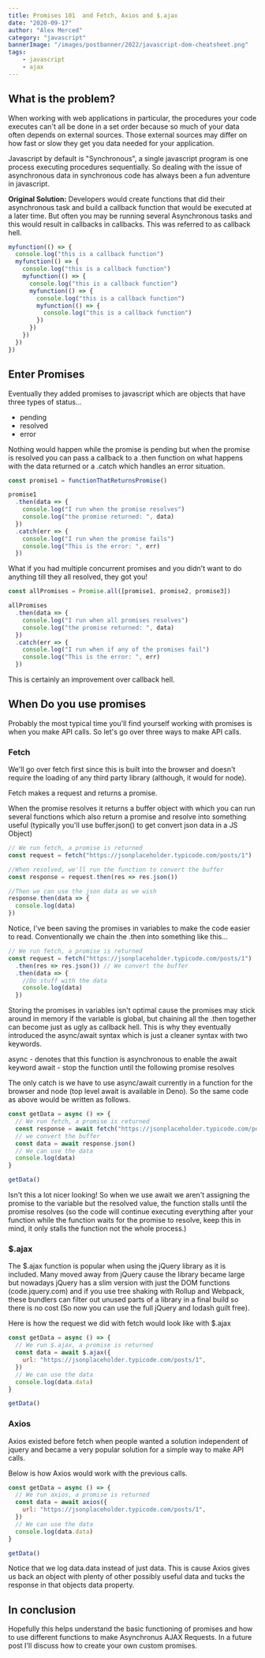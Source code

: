```yaml
---
title: Promises 101  and Fetch, Axios and $.ajax
date: "2020-09-17"
author: "Alex Merced"
category: "javascript"
bannerImage: "/images/postbanner/2022/javascript-dom-cheatsheet.png"
tags:
    - javascript
    - ajax
---
```


## What is the problem?

When working with web applications in particular, the procedures your code executes can't all be done in a set order because so much of your data often depends on external sources. Those external sources may differ on how fast or slow they get you data needed for your application.

Javascript by default is "Synchronous", a single javascript program is one process executing procedures sequentially. So dealing with the issue of asynchronous data in synchronous code has always been a fun adventure in javascript.

**Original Solution:** Developers would create functions that did their asynchronous task and build a callback function that would be executed at a later time. But often you may be running several Asynchronous tasks and this would result in callbacks in callbacks. This was referred to as callback hell.

```js
myfunction(() => {
  console.log("this is a callback function")
  myfunction(() => {
    console.log("this is a callback function")
    myfunction(() => {
      console.log("this is a callback function")
      myfunction(() => {
        console.log("this is a callback function")
        myfunction(() => {
          console.log("this is a callback function")
        })
      })
    })
  })
})
```

## Enter Promises

Eventually they added promises to javascript which are objects that have three types of status...

- pending
- resolved
- error

Nothing would happen while the promise is pending but when the promise is resolved you can pass a callback to a .then function on what happens with the data returned or a .catch which handles an error situation.

```js
const promise1 = functionThatReturnsPromise()

promise1
  .then(data => {
    console.log("I run when the promise resolves")
    console.log("the promise returned: ", data)
  })
  .catch(err => {
    console.log("I run when the promise fails")
    console.log("This is the error: ", err)
  })
```

What if you had multiple concurrent promises and you didn't want to do anything till they all resolved, they got you!

```js
const allPromises = Promise.all([promise1, promise2, promise3])

allPromises
  .then(data => {
    console.log("I run when all promises resolves")
    console.log("the promise returned: ", data)
  })
  .catch(err => {
    console.log("I run when if any of the promises fail")
    console.log("This is the error: ", err)
  })
```

This is certainly an improvement over callback hell.

## When Do you use promises

Probably the most typical time you'll find yourself working with promises is when you make API calls. So let's go over three ways to make API calls.

### Fetch

We'll go over fetch first since this is built into the browser and doesn't require the loading of any third party library (although, it would for node).

Fetch makes a request and returns a promise.

When the promise resolves it returns a buffer object with which you can run several functions which also return a promise and resolve into something useful (typically you'll use buffer.json() to get convert json data in a JS Object)

```js
// We run fetch, a promise is returned
const request = fetch("https://jsonplaceholder.typicode.com/posts/1")

//When resolved, we'll run the function to convert the buffer
const response = request.then(res => res.json())

//Then we can use the json data as we wish
response.then(data => {
  console.log(data)
})
```

Notice, I've been saving the promises in variables to make the code easier to read. Conventionally we chain the .then into something like this...

```js
// We run fetch, a promise is returned
const request = fetch("https://jsonplaceholder.typicode.com/posts/1")
  .then(res => res.json()) // We convert the buffer
  .then(data => {
    //Do stuff with the data
    console.log(data)
  })
```

Storing the promises in variables isn't optimal cause the promises may stick around in memory if the variable is global, but chaining all the .then together can become just as ugly as callback hell. This is why they eventually introduced the async/await syntax which is just a cleaner syntax with two keywords.

async - denotes that this function is asynchronous to enable the await keyword
await - stop the function until the following promise resolves

The only catch is we have to use async/await currently in a function for the browser and node (top level await is available in Deno). So the same code as above would be written as follows.

```js
const getData = async () => {
  // We run fetch, a promise is returned
  const response = await fetch("https://jsonplaceholder.typicode.com/posts/1")
  // we convert the buffer
  const data = await response.json()
  // We can use the data
  console.log(data)
}

getData()
```

Isn't this a lot nicer looking! So when we use await we aren't assigning the promise to the variable but the resolved value, the function stalls until the promise resolves (so the code will continue executing everything after your function while the function waits for the promise to resolve, keep this in mind, it only stalls the function not the whole process.)

### \$.ajax

The \$.ajax function is popular when using the jQuery library as it is included. Many moved away from jQuery cause the library became large but nowadays jQuery has a slim version with just the DOM functions (code.jquery.com) and if you use tree shaking with Rollup and Webpack, these bundlers can filter out unused parts of a library in a final build so there is no cost (So now you can use the full jQuery and lodash guilt free).

Here is how the request we did with fetch would look like with \$.ajax

```js
const getData = async () => {
  // We run $.ajax, a promise is returned
  const data = await $.ajax({
    url: "https://jsonplaceholder.typicode.com/posts/1",
  })
  // We can use the data
  console.log(data.data)
}

getData()
```

### Axios

Axios existed before fetch when people wanted a solution independent of jquery and became a very popular solution for a simple way to make API calls.

Below is how Axios would work with the previous calls.

```js
const getData = async () => {
  // We run axios, a promise is returned
  const data = await axios({
    url: "https://jsonplaceholder.typicode.com/posts/1",
  })
  // We can use the data
  console.log(data.data)
}

getData()
```

Notice that we log data.data instead of just data. This is cause Axios gives us back an object with plenty of other possibly useful data and tucks the response in that objects data property.

## In conclusion

Hopefully this helps understand the basic functioning of promises and how to use different functions to make Asynchronus AJAX Requests. In a future post I'll discuss how to create your own custom promises.

